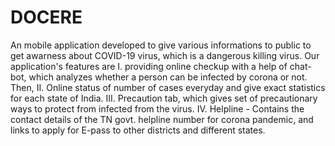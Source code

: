# DOCERE
An mobile application developed to give various informations to public to get awarness about COVID-19 virus, which is a dangerous killing virus. Our application's features are I. providing online checkup with a help of chat-bot, which analyzes whether a person can be infected by corona or not. Then, II. Online status of number of cases everyday and give exact statistics for each state of India. III. Precaution tab, which gives set of precautionary ways to protect from infected from the virus. IV. Helpline - Contains the contact details of the TN govt. helpline number for corona pandemic, and links to apply for E-pass to other districts and different states.
